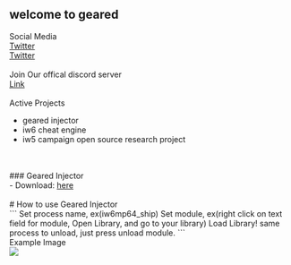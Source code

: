 

## welcome to geared


Social Media<br>
<devops> <a href="https://twitter.com/reviveddev" target="_blank">Twitter</a><br>
<reeko> <a href="https://twitter.com/MrReekoTV" target="_blank">Twitter</a><br>
  <br>
Join Our offical discord server<br>
[Link](https://discord.gg/4uekthy)<br>
<br>
Active Projects<br>
- geared injector<br>
- iw6 cheat engine<br>
- iw5 campaign open source research project<br>
<br>
<br>
### Geared Injector<br>
- Download: <a href="https://drive.google.com/open?id=1ufHBrBoZKnTKUP9SPPxDELzGpis_nTKP" target="_blank">here</a><br>
<br>
# How to use Geared Injector<br>
```
Set process name, ex(iw6mp64_ship)
Set module, ex(right click on text field for module, Open Library, and go to your library)
Load Library!
same process to unload, just press unload module.
```<br>
Example Image<br>
<img src="https://i.imgur.com/5ju6zE4.png">
